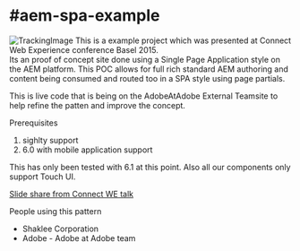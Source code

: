 #aem-spa-example 
========
![TrackingImage](https://adobeatadobe.d1.sc.omtrdc.net/b/ss/adbeaaagit/1/H.27.5--NS/0?AQB=1&ndh=1&ce=UTF-8&ns=adobeatadobe&pageName=github%3Aaem-spa-example%3Areadme&g=%2FAdobeAtAdobe%2Faem-spa-example&ch=github)
This is a example project which was presented at Connect Web Experience conference Basel 2015.  
Its an proof of concept site done using a Single Page Application style on the AEM platform.  This POC allows for full rich standard AEM authoring and content being consumed and routed too in a SPA style using page partials. 

This is live code that is being on the AdobeAtAdobe External Teamsite to help refine the patten and improve the concept.

Prerequisites
1. sighlty support 
2. 6.0 with mobile application support

This has only been tested with 6.1 at this point. Also all our components only support Touch UI.

[Slide share from Connect WE talk](http://www.slideshare.net/AdobeMarketingCloud/build-single-page-applications-using-angularjs-on-aem-51639249?utm_source=slideshow&utm_medium=ssemail&utm_campaign=post_upload_view_cta)

People using this pattern
- Shaklee Corporation
- Adobe - Adobe at Adobe team
